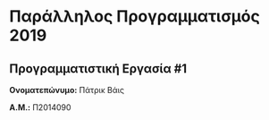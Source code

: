 # Παράλληλος Προγραμματισμός 2019
## Προγραμματιστική Εργασία #1

**Ονοματεπώνυμο:** Πάτρικ Βάις

**Α.Μ.:** Π2014090


